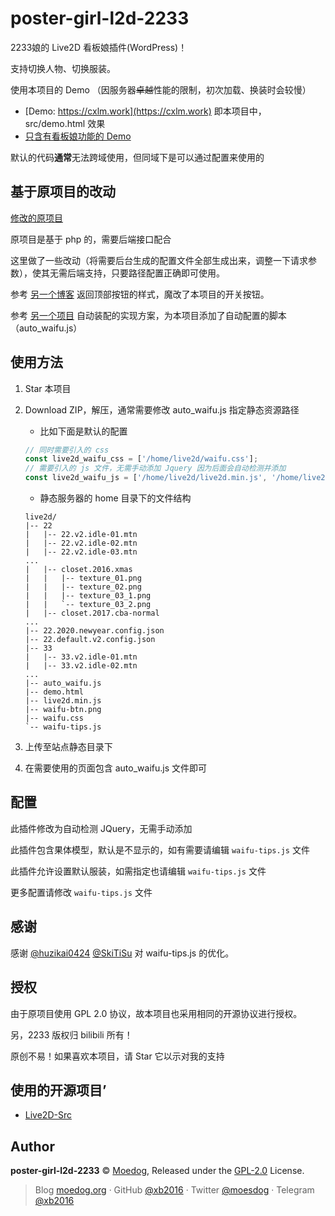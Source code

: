 # poster-girl-l2d-2233

2233娘的 Live2D 看板娘插件(WordPress)！

支持切换人物、切换服装。

使用本项目的 Demo （因服务器~~卓越~~性能的限制，初次加载、换装时会较慢）

- [Demo: https://cxlm.work](https://cxlm.work) 即本项目中，src/demo.html 效果
- [只含有看板娘功能的 Demo](https://cxlm.work/home/live2d/demo.html)

默认的代码**通常**无法跨域使用，但同域下是可以通过配置来使用的

## 基于原项目的改动

[修改的原项目](https://github.com/xb2016/poster-girl-l2d-2233)

原项目是基于 php 的，需要后端接口配合

这里做了一些改动（将需要后台生成的配置文件全部生成出来，调整一下请求参数），使其无需后端支持，只要路径配置正确即可使用。

参考 [另一个博客](https://nocilol.me/) 返回顶部按钮的样式，魔改了本项目的开关按钮。

参考 [另一个项目](https://github.com/stevenjoezhang/live2d-widget) 自动装配的实现方案，为本项目添加了自动配置的脚本（auto_waifu.js）

## 使用方法

1. Star 本项目

2. Download ZIP，解压，通常需要修改 auto_waifu.js 指定静态资源路径

    - 比如下面是默认的配置

    ```javascript
    // 同时需要引入的 css
    const live2d_waifu_css = ['/home/live2d/waifu.css'];
    // 需要引入的 js 文件，无需手动添加 Jquery 因为后面会自动检测并添加
    const live2d_waifu_js = ['/home/live2d/live2d.min.js', '/home/live2d/waifu-tips.js']
    ```

    - 静态服务器的 home 目录下的文件结构

    ```text
    live2d/
    |-- 22
    |   |-- 22.v2.idle-01.mtn
    |   |-- 22.v2.idle-02.mtn
    |   |-- 22.v2.idle-03.mtn
    ...
    |   |-- closet.2016.xmas
    |   |   |-- texture_01.png
    |   |   |-- texture_02.png
    |   |   |-- texture_03_1.png
    |   |   `-- texture_03_2.png
    |   |-- closet.2017.cba-normal
    ...
    |-- 22.2020.newyear.config.json
    |-- 22.default.v2.config.json
    |-- 33
    |   |-- 33.v2.idle-01.mtn
    |   |-- 33.v2.idle-02.mtn
    ...
    |-- auto_waifu.js
    |-- demo.html
    |-- live2d.min.js
    |-- waifu-btn.png
    |-- waifu.css
    `-- waifu-tips.js
    ```

3. 上传至站点静态目录下

4. 在需要使用的页面包含 auto_waifu.js 文件即可

## 配置

此插件修改为自动检测 JQuery，无需手动添加

此插件包含果体模型，默认是不显示的，如有需要请编辑 `waifu-tips.js` 文件

此插件允许设置默认服装，如需指定也请编辑 `waifu-tips.js` 文件

更多配置请修改 `waifu-tips.js` 文件

## 感谢

感谢 [@huzikai0424](https://github.com/huzikai0424) [@SkiTiSu](https://github.com/SkiTiSu) 对 waifu-tips.js 的优化。

## 授权

由于原项目使用 GPL 2.0 协议，故本项目也采用相同的开源协议进行授权。

另，2233 版权归 bilibili 所有！

原创不易！如果喜欢本项目，请 Star 它以示对我的支持

## 使用的开源项目’

- [Live2D-Src](https://github.com/journey-ad/live2d_src)

## Author

**poster-girl-l2d-2233** © [Moedog](https://github.com/xb2016), Released under the [GPL-2.0](./LICENSE) License.

> Blog [moedog.org](https://moedog.org) · GitHub [@xb2016](https://github.com/xb2016) · Twitter [@moesdog](https://twitter.com/moesdog) · Telegram [@xb2016](https://t.me/xb2016)